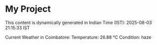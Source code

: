 # My Project

This content is dynamically generated in Indian Time (IST): 2025-08-03 21:15:33 IST


Current Weather in Coimbatore:
Temperature: 26.88 °C
Condition: haze
